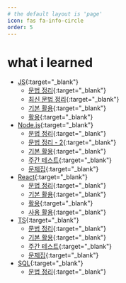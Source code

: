 ```yaml
---
# the default layout is 'page'
icon: fas fa-info-circle
order: 5
---
```


# what i learned

- [JS](https://github.com/leekh8/leekh8.github.io/blob/main/assets/lib/code/JS/){:target="\_blank"}
  - [문법 정리](https://github.com/leekh8/leekh8.github.io/blob/main/assets/lib/code/JS/js-grammar.js){:target="\_blank"}
  - [최신 문법 정리](https://github.com/leekh8/leekh8.github.io/blob/main/assets/lib/code/JS/js-grammar-new.jsx){:target="\_blank"}
  - [기본 활용](https://github.com/leekh8/leekh8.github.io/blob/main/assets/lib/code/JS/js-utilizing-basic.js){:target="\_blank"}
  - [활용](https://github.com/leekh8/leekh8.github.io/blob/main/assets/lib/code/JS/js-utilizing.js){:target="\_blank"}
- [Node.js](https://github.com/leekh8/leekh8.github.io/blob/main/assets/lib/code/Node.js/){:target="\_blank"}
  - [문법 정리](https://github.com/leekh8/leekh8.github.io/blob/main/assets/lib/code/Node.js/nodejs-grammar.js){:target="\_blank"}
  - [문법 정리 - 2](https://github.com/leekh8/leekh8.github.io/blob/main/assets/lib/code/Node.js/nodejs-grammar-2.js){:target="\_blank"}
  - [기본 활용](https://github.com/leekh8/leekh8.github.io/blob/main/assets/lib/code/Node.js/nodejs-utilizing-basic.js){:target="\_blank"}
  - [주간 테스트](https://github.com/leekh8/leekh8.github.io/blob/main/assets/lib/code/Node.js/nodejs-weekly-test.js){:target="\_blank"}
  - [문제집](https://github.com/leekh8/leekh8.github.io/blob/main/assets/lib/code/Node.js/nodejs-workbook.js){:target="\_blank"}
- [React](https://github.com/leekh8/leekh8.github.io/blob/main/assets/lib/code/React/){:target="\_blank"}
  - [문법 정리](https://github.com/leekh8/leekh8.github.io/blob/main/assets/lib/code/React/react-grammar.jsx){:target="\_blank"}
  - [기본 활용](https://github.com/leekh8/leekh8.github.io/blob/main/assets/lib/code/React/react-utilizing-basic.jsx){:target="\_blank"}
  - [활용](https://github.com/leekh8/leekh8.github.io/blob/main/assets/lib/code/React/react-utilizing.jsx){:target="\_blank"}
  - [사용 활용](https://github.com/leekh8/leekh8.github.io/blob/main/assets/lib/code/React/react-utilizing-practice.jsx){:target="\_blank"}
- [TS](https://github.com/leekh8/leekh8.github.io/blob/main/assets/lib/code/TS/){:target="\_blank"}
  - [문법 정리](https://github.com/leekh8/leekh8.github.io/blob/main/assets/lib/code/TS/ts-grammar.ts){:target="\_blank"}
  - [기본 활용](https://github.com/leekh8/leekh8.github.io/blob/main/assets/lib/code/TS/ts-utilizing-basic.ts){:target="\_blank"}
  - [주간 테스트](https://github.com/leekh8/leekh8.github.io/blob/main/assets/lib/code/TS/ts-weekly-test.ts){:target="\_blank"}
  - [문제집](https://github.com/leekh8/leekh8.github.io/blob/main/assets/lib/code/TS/ts-workbook.ts){:target="\_blank"}
- [SQL](https://github.com/leekh8/leekh8.github.io/blob/main/assets/lib/code/SQL/){:target="\_blank"}
  - [문법 정리](https://github.com/leekh8/leekh8.github.io/blob/main/assets/lib/code/SQL/sql-grammar.sql){:target="\_blank"}
